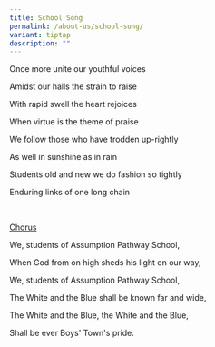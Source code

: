 ```yaml
---
title: School Song
permalink: /about-us/school-song/
variant: tiptap
description: ""
---
```

<p></p>
<p>Once more unite our youthful voices</p>
<p>Amidst our halls the strain to raise</p>
<p>With rapid swell the heart rejoices</p>
<p>When virtue is the theme of praise</p>
<p>We follow those who have trodden up-rightly</p>
<p>As well in sunshine as in rain</p>
<p>Students old and new we do fashion so tightly</p>
<p>Enduring links of one long chain</p>
<p><strong>&nbsp;</strong>
</p>
<p><u>Chorus</u>
</p>
<p>We, students of Assumption Pathway School,</p>
<p>When God from on high sheds his light on our way,</p>
<p>We, students of Assumption Pathway School,</p>
<p>The White and the Blue shall be known far and wide,</p>
<p>The White and the Blue, the White and the Blue,</p>
<p>Shall be ever Boys' Town's pride.</p>